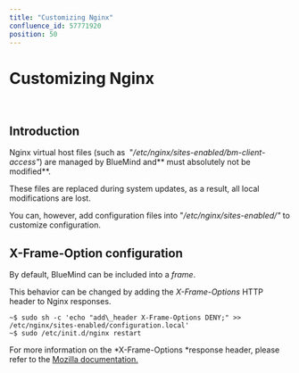 ```yaml
---
title: "Customizing Nginx"
confluence_id: 57771920
position: 50
---
```

# Customizing Nginx


 

## Introduction

Nginx virtual host files (such as  "*/etc/nginx/sites-enabled/bm-client-access"*) are managed by BlueMind and** must absolutely not be modified**.

These files are replaced during system updates, as a result, all local modifications are lost.

You can, however, add configuration files into "*/etc/nginx/sites-enabled/"* to customize configuration.

## X-Frame-Option configuration

By default, BlueMind can be included into a *frame*.

This behavior can be changed by adding the *X-Frame-Options* HTTP header to Nginx responses.


```
~$ sudo sh -c 'echo "add\_header X-Frame-Options DENY;" >> /etc/nginx/sites-enabled/configuration.local'
~$ sudo /etc/init.d/nginx restart
```


For more information on the *X-Frame-Options *response header, please refer to the [Mozilla documentation.](https://developer.mozilla.org/en-US/docs/HTTP/X-Frame-Options)

 

 

